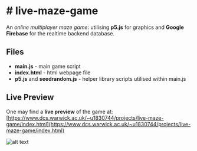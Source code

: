 # # live-maze-game

An *online multiplayer maze game*: utilising **p5.js** for graphics and **Google Firebase** for the realtime backend database.

## Files

 - **main.js** - main game script
 - **index.html** - html webpage file
 - **p5.js** and **seedrandom.js** - helper library scripts utilised within main.js

## Live Preview

One may find a **live preview** of the game at:  
[https://www.dcs.warwick.ac.uk/~u1830744/projects/live-maze-game/index.html](https://www.dcs.warwick.ac.uk/~u1830744/projects/live-maze-game/index.html)  
  
    
![alt text](https://i.imgur.com/atwlOsM.png)
